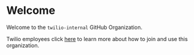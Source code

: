 # Welcome

Welcome to the `twilio-internal` GitHub Organization.

Twilio employees click [here](https://internal-product-docs.twilio.com/docs/scm/twilio-internal/intro) to learn more about how to join and use this organization.
